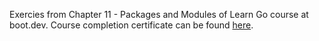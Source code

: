Exercies from Chapter 11 - Packages and Modules of Learn Go course at boot.dev.
Course completion certificate can be found [here](https://www.boot.dev/certificates/b4a7220c-bffa-4135-b56c-f1ee88d04e90).